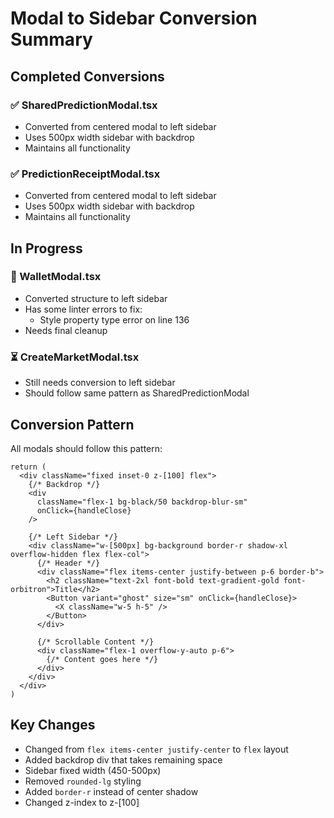 # Modal to Sidebar Conversion Summary

## Completed Conversions

### ✅ SharedPredictionModal.tsx
- Converted from centered modal to left sidebar
- Uses 500px width sidebar with backdrop
- Maintains all functionality

### ✅ PredictionReceiptModal.tsx  
- Converted from centered modal to left sidebar
- Uses 500px width sidebar with backdrop
- Maintains all functionality

## In Progress

### 🔄 WalletModal.tsx
- Converted structure to left sidebar
- Has some linter errors to fix:
  - Style property type error on line 136
- Needs final cleanup

### ⏳ CreateMarketModal.tsx
- Still needs conversion to left sidebar
- Should follow same pattern as SharedPredictionModal

## Conversion Pattern

All modals should follow this pattern:

```tsx
return (
  <div className="fixed inset-0 z-[100] flex">
    {/* Backdrop */}
    <div 
      className="flex-1 bg-black/50 backdrop-blur-sm"
      onClick={handleClose}
    />
    
    {/* Left Sidebar */}
    <div className="w-[500px] bg-background border-r shadow-xl overflow-hidden flex flex-col">
      {/* Header */}
      <div className="flex items-center justify-between p-6 border-b">
        <h2 className="text-2xl font-bold text-gradient-gold font-orbitron">Title</h2>
        <Button variant="ghost" size="sm" onClick={handleClose}>
          <X className="w-5 h-5" />
        </Button>
      </div>

      {/* Scrollable Content */}
      <div className="flex-1 overflow-y-auto p-6">
        {/* Content goes here */}
      </div>
    </div>
  </div>
)
```

## Key Changes
- Changed from `flex items-center justify-center` to `flex` layout
- Added backdrop div that takes remaining space
- Sidebar fixed width (450-500px)
- Removed `rounded-lg` styling
- Added `border-r` instead of center shadow
- Changed z-index to z-[100]
